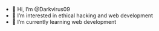 - 👋 Hi, I’m @Darkvirus09
- 👀 I’m interested in ethical hacking and web development 
- 🌱 I’m currently learning web development 



<!---
Darkvirus09/Darkvirus09 is a ✨ special ✨ repository because its `README.md` (this file) appears on your GitHub profile.
You can click the Preview link to take a look at your changes.
--->
